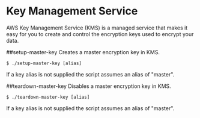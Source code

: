 Key Management Service
===
AWS Key Management Service (KMS) is a managed service that makes it easy for you to create and control the encryption keys used to encrypt your data.

##setup-master-key
Creates a master encryption key in KMS.

	$ ./setup-master-key [alias]

If a key alias is not supplied the script assumes an alias of "master".

##teardown-master-key
Disables a master encryption key in KMS.

	$ ./teardown-master-key [alias]

If a key alias is not supplied the script assumes an alias of "master".